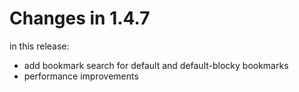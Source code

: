 # Changes in 1.4.7

in this release:

- add bookmark search for default and default-blocky bookmarks
- performance improvements
